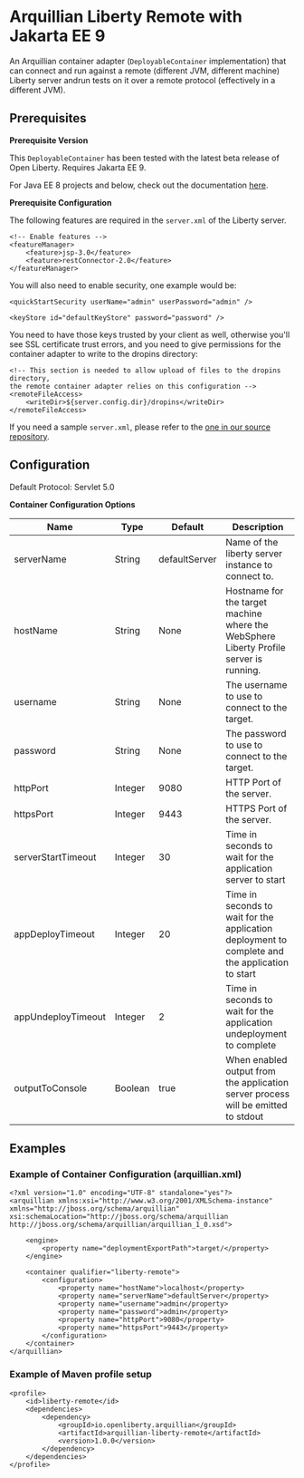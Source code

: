 # Arquillian Liberty Remote with Jakarta EE 9

An Arquillian container adapter (`DeployableContainer` implementation) that can connect and run against a remote (different JVM, different machine) Liberty server andrun tests on it over a remote protocol (effectively in a different JVM).

## Prerequisites

**Prerequisite Version**

This `DeployableContainer` has been tested with the latest beta release of Open Liberty. Requires Jakarta EE 9.

For Java EE 8 projects and below, check out the documentation [here](README.md).

**Prerequisite Configuration**

The following features are required in the `server.xml` of the Liberty server.

```
<!-- Enable features -->
<featureManager>
    <feature>jsp-3.0</feature>
    <feature>restConnector-2.0</feature>
</featureManager>
```

You will also need to enable security, one example would be:

```
<quickStartSecurity userName="admin" userPassword="admin" />

<keyStore id="defaultKeyStore" password="password" />
```

You need to have those keys trusted by your client as well, otherwise you'll see SSL certificate trust errors, and you need to give permissions for the container adapter to write to the dropins directory:

````
<!-- This section is needed to allow upload of files to the dropins directory,
the remote container adapter relies on this configuration -->
<remoteFileAccess>
    <writeDir>${server.config.dir}/dropins</writeDir>
</remoteFileAccess>
````

If you need a sample `server.xml`, please refer to the [one in our source repository](https://github.com/OpenLiberty/liberty-arquillian/blob/master/liberty-remote/src/test/resources/server.xml).

## Configuration

Default Protocol: Servlet 5.0

**Container Configuration Options**

| Name | Type | Default | Description |
| ---- | ---- | ------- | ----------- |
| serverName | String | defaultServer | Name of the liberty server instance to connect to. |
| hostName | String | None | Hostname for the target machine where the WebSphere Liberty Profile server is running. |
| username | String | None | The username to use to connect to the target. |
| password | String | None | The password to use to connect to the target. |
| httpPort | Integer | 9080 | HTTP Port of the server. |
| httpsPort | Integer | 9443 | HTTPS Port of the server. |
| serverStartTimeout | Integer | 30 | Time in seconds to wait for the application server to start |
| appDeployTimeout | Integer | 20 | Time in seconds to wait for the application deployment to complete and the application to start |
| appUndeployTimeout | Integer | 2 | Time in seconds to wait for the application undeployment to complete |
| outputToConsole | Boolean | true | When enabled output from the application server process will be emitted to stdout |

## Examples

### Example of Container Configuration (arquillian.xml)

```
<?xml version="1.0" encoding="UTF-8" standalone="yes"?>
<arquillian xmlns:xsi="http://www.w3.org/2001/XMLSchema-instance"
xmlns="http://jboss.org/schema/arquillian"
xsi:schemaLocation="http://jboss.org/schema/arquillian http://jboss.org/schema/arquillian/arquillian_1_0.xsd">

	<engine>
		<property name="deploymentExportPath">target/</property>
	</engine>
	
	<container qualifier="liberty-remote">
		<configuration>
			<property name="hostName">localhost</property>
			<property name="serverName">defaultServer</property>
			<property name="username">admin</property>
			<property name="password">admin</property>
			<property name="httpPort">9080</property>
			<property name="httpsPort">9443</property>
		</configuration>
	</container>
</arquillian>
```

### Example of Maven profile setup

```
<profile>
	<id>liberty-remote</id>
	<dependencies>
		<dependency>
			<groupId>io.openliberty.arquillian</groupId>
			<artifactId>arquillian-liberty-remote</artifactId>
			<version>1.0.0</version>
		</dependency>
	</dependencies>
</profile>
```
